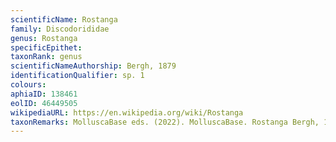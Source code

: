 ```yaml
---
scientificName: Rostanga
family: Discodorididae
genus: Rostanga
specificEpithet: 
taxonRank: genus
scientificNameAuthorship: Bergh, 1879
identificationQualifier: sp. 1
colours:
aphiaID: 138461
eolID: 46449505
wikipediaURL: https://en.wikipedia.org/wiki/Rostanga
taxonRemarks: MolluscaBase eds. (2022). MolluscaBase. Rostanga Bergh, 1879. Accessed through: World Register of Marine Species at: https://www.marinespecies.org/aphia.php?p=taxdetails&id=138461 on 2022-02-24
---
```

